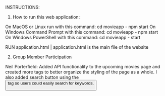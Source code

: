 









INSTRUCTIONS:


1. How to run this web application:

On MacOS or Linux run with this command: cd movieapp - npm start
On Windows Command Prompt with this command: cd movieapp - npm start
On Windows PowerShell with this command: cd movieapp -  start

RUN application.html  | application.html is the main file of the website


2. Group Member Participation

Neil Porterfield: Added API functionality to the upcoming movies page and created more tags to better 
organize the styling of the page as a whole. I also added search button using the <button> tag so users
could easily search for keywords. 
